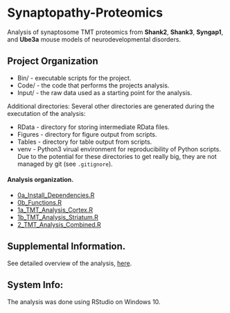 # Synaptopathy-Proteomics
Analysis of synaptosome TMT proteomics from __Shank2__, __Shank3__, 
__Syngap1__, and __Ube3a__ mouse models of neurodevelopmental disorders.

## Project Organization
* Bin/ - executable scripts for the project.
* Code/ - the code that performs the projects analysis.
* Input/ - the raw data used as a starting point for the analysis.

Additional directories:
Several other directories are generated during the executation of the analysis:
* RData - directory for storing intermediate RData files.
* Figures - directory for figure output from scripts.
* Tables - directory for table output from scripts. 
* venv - Python3 virual environment for reproducibility of Python scripts.
Due to the potential for these directories to get really big, they are not 
managed by git (see `.gitignore`).

#### Analysis organization.
* [0a_Install_Dependencies.R](https://github.com/twesleyb/Synaptopathy-Proteomics/blob/master/Code/0a_Install_Dependencies.R)
* [0b_Functions.R](https://github.com/twesleyb/Synaptopathy-Proteomics/blob/master/Code/0b_Functions.R)
* [1a_TMT_Analysis_Cortex.R](https://github.com/twesleyb/Synaptopathy-Proteomics/blob/master/Code/1a_TMT_Analysis_Cortex.R)
* [1b_TMT_Analysis_Striatum.R](https://github.com/twesleyb/Synaptopathy-Proteomics/blob/master/Code/1b_TMT_Analysis_Striatum.R)
* [2_TMT_Analysis_Combined.R](https://github.com/twesleyb/Synaptopathy-Proteomics/blob/master/Code/2_TMT_Analysis_Combined.R)

## Supplemental Information.
See detailed overview of the analysis, [here](https://github.com/twesleyb/Synaptopathy-Proteomics/tree/master/Manuscript/Supplement).

## System Info:
The analysis was done using RStudio on Windows 10.

